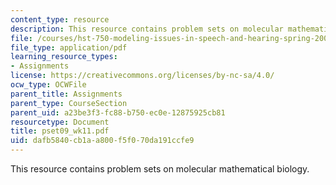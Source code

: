 ```yaml
---
content_type: resource
description: This resource contains problem sets on molecular mathematical biology.
file: /courses/hst-750-modeling-issues-in-speech-and-hearing-spring-2006/dafb5840cb1aa800f5f070da191ccfe9_pset09_wk11.pdf
file_type: application/pdf
learning_resource_types:
- Assignments
license: https://creativecommons.org/licenses/by-nc-sa/4.0/
ocw_type: OCWFile
parent_title: Assignments
parent_type: CourseSection
parent_uid: a23be3f3-fc88-b750-ec0e-12875925cb81
resourcetype: Document
title: pset09_wk11.pdf
uid: dafb5840-cb1a-a800-f5f0-70da191ccfe9
---
```

This resource contains problem sets on molecular mathematical biology.